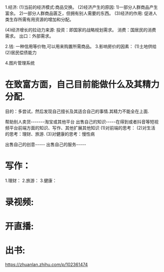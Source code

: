 1.经济:
  (1)当前的经济模式:商品交换。
  (2)经济产生的原因:
    1)一部分人群商品产生富余。
    2)一部分人群商品匮乏，但拥有别人需要的东西。
  (3)经济的作用:
     促进人类生存所需有用资源的增加和分配。

  (4)经济增长的拉动力来源:
     投资：即国家的战略规划需求。
     消费：国居民的消费需求。
     出口：外部需求。

2.钱:
  一种信用等价物,可以用来购置所需商品。
3.影响房价的因素：
  (1)土地供给
  (2)居民偿债能力

4.图片管理系统

# 在致富方面，自己目前能做什么及其精力分配.
  目的：多尝试，然后发现自己擅长及其适合自己的事情.其精力不能全在上面.

  帮助别人卖货-------淘宝或其他平台
  出售自己的知识-----在得到或者抖音等短视频平台前端方面的知识、写作、其他扩展其他知识
    (1)对前端的思考：
    (2)对生活的思考：理财、旅游.
    (3)对健康的思考：慢性病

  出售自己的创意-----
  出售自己的服务-----

# 写作：
1.理财：
2.旅游：
3.健康：

# 录视频:
# 开直播:
# 出书:


https://zhuanlan.zhihu.com/p/102361474

